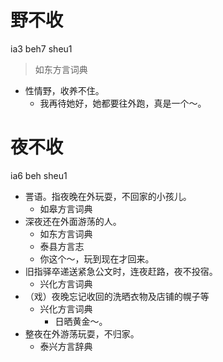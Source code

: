 # 野不收
ia3 beh7 sheu1
> 如东方言词典
- 性情野，收养不住。
  - 我再待她好，她都要往外跑，真是一个～。

# 夜不收
ia6 beh sheu1
+ 詈语。指夜晚在外玩耍，不回家的小孩儿。
  * 如皋方言词典
+ 深夜还在外面游荡的人。
  * 如东方言词典
  * 泰县方言志
  - 你这个～，玩到现在才回来。
+ 旧指驿卒递送紧急公文时，连夜赶路，夜不投宿。
  * 兴化方言词典
+ （戏）夜晚忘记收回的洗晒衣物及店铺的幌子等
  * 兴化方言词典
    - 日晒黄金～。
+ 整夜在外游荡玩耍，不归家。
  * 泰兴方言辞典